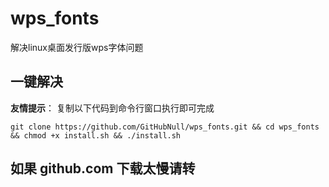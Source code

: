 # wps_fonts
解决linux桌面发行版wps字体问题

## 一键解决
**友情提示**： 复制以下代码到命令行窗口执行即可完成
```shell
git clone https://github.com/GitHubNull/wps_fonts.git && cd wps_fonts && chmod +x install.sh && ./install.sh

```

## 如果 github.com 下载太慢请转
